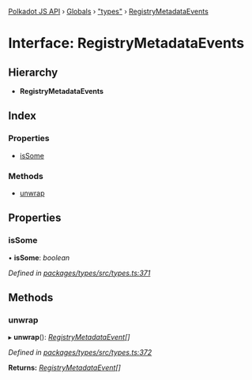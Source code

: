 [Polkadot JS API](../README.md) › [Globals](../globals.md) › ["types"](../modules/_types_.md) › [RegistryMetadataEvents](_types_.registrymetadataevents.md)

# Interface: RegistryMetadataEvents

## Hierarchy

* **RegistryMetadataEvents**

## Index

### Properties

* [isSome](_types_.registrymetadataevents.md#issome)

### Methods

* [unwrap](_types_.registrymetadataevents.md#unwrap)

## Properties

###  isSome

• **isSome**: *boolean*

*Defined in [packages/types/src/types.ts:371](https://github.com/polkadot-js/api/blob/c1c537a3b5/packages/types/src/types.ts#L371)*

## Methods

###  unwrap

▸ **unwrap**(): *[RegistryMetadataEvent](_types_.registrymetadataevent.md)[]*

*Defined in [packages/types/src/types.ts:372](https://github.com/polkadot-js/api/blob/c1c537a3b5/packages/types/src/types.ts#L372)*

**Returns:** *[RegistryMetadataEvent](_types_.registrymetadataevent.md)[]*

